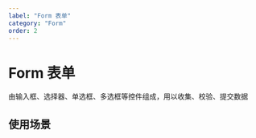 ```yaml
---
label: "Form 表单"
category: "Form"
order: 2
---
```


# Form 表单

由输入框、选择器、单选框、多选框等控件组成，用以收集、校验、提交数据

## 使用场景
